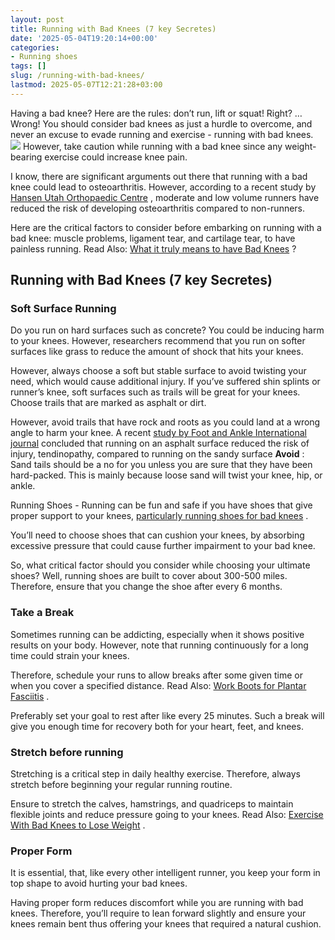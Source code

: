 ```yaml
---
layout: post
title: Running with Bad Knees (7 key Secretes)
date: '2025-05-04T19:20:14+00:00'
categories:
- Running shoes
tags: []
slug: /running-with-bad-knees/
lastmod: 2025-05-07T12:21:28+03:00
---
```


Having a bad knee? Here are the rules: don’t run, lift or squat! Right? …Wrong! You should consider bad knees as just a hurdle to overcome, and never an excuse to evade running and exercise - running with bad knees.
![](/assets/img/img/)
However, take caution while running with a bad knee since any weight-bearing exercise could increase knee pain.

I know, there are significant arguments out there that running with a bad knee could lead to osteoarthritis. However, according to a recent study by
[Hansen Utah Orthopaedic Centre](http://www.ncbi.nlm.nih.gov/pubmed/22632690)
, moderate and low volume runners have reduced the risk of developing osteoarthritis compared to non-runners.

Here are the critical factors to consider before embarking on running with a bad knee: muscle problems, ligament tear, and cartilage tear, to have painless running. Read Also:
[What it truly means to have Bad Knees](https://pestpolicy.com/what-it-truly-means-to-have-bad-knees/)
?
## Running with Bad Knees (7 key Secretes)
### Soft Surface Running
Do you run on hard surfaces such as concrete? You could be inducing harm to your knees. However, researchers recommend that you run on softer surfaces like grass to reduce the amount of shock that hits your knees.

However, always choose a soft but stable surface to avoid twisting your need, which would cause additional injury. If you’ve suffered shin splints or runner’s knee, soft surfaces such as trails will be great for your knees. Choose trails that are marked as asphalt or dirt.

However, avoid trails that have rock and roots as you could land at a wrong angle to harm your knee. A recent
[study by Foot and Ankle International journal](https://www.ncbi.nlm.nih.gov/pubmed/18785416)
concluded that running on an asphalt surface reduced the risk of injury, tendinopathy, compared to running on the sandy surface
**Avoid**
: Sand tails should be a no for you unless you are sure that they have been hard-packed. This is mainly because loose sand will twist your knee, hip, or ankle.

Running Shoes - Running can be fun and safe if you have shoes that give proper support to your knees,
[particularly running shoes for bad knees](https://pestpolicy.com/best-running-shoes-for-bad-knees/)
.

You’ll need to choose shoes that can cushion your knees, by absorbing excessive pressure that could cause further impairment to your bad knee.

So, what critical factor should you consider while choosing your ultimate shoes? Well, running shoes are built to cover about 300-500 miles. Therefore, ensure that you change the shoe after every 6 months.
### Take a Break
Sometimes running can be addicting, especially when it shows positive results on your body. However, note that running continuously for a long time could strain your knees.

Therefore, schedule your runs to allow breaks after some given time or when you cover a specified distance. Read Also:
[Work Boots for Plantar Fasciitis](https://pestpolicy.com/best-work-boots-for-plantar-fasciitis/)
.

Preferably set your goal to rest after like every 25 minutes. Such a break will give you enough time for recovery both for your heart, feet, and knees.
### Stretch before running
Stretching is a critical step in daily healthy exercise. Therefore, always stretch before beginning your regular running routine.

Ensure to stretch the calves, hamstrings, and quadriceps to maintain flexible joints and reduce pressure going to your knees. Read Also:
[Exercise With Bad Knees to Lose Weight](https://pestpolicy.com/how-to-exercise-with-bad-knees-to-lose-weight/)
.
### Proper Form
It is essential, that, like every other intelligent runner, you keep your form in top shape to avoid hurting your bad knees.

Having proper form reduces discomfort while you are running with bad knees. Therefore, you’ll require to lean forward slightly and ensure your knees remain bent thus offering your knees that required a natural cushion.
